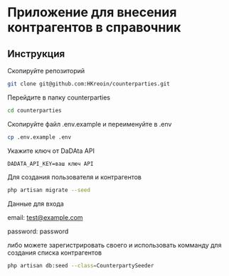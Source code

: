 # Приложение для внесения контрагентов в справочник

## Инструкция

Скопируйте репозиторий

```bash
git clone git@github.com:HKreoin/counterparties.git
```

Перейдите в папку counterparties

```bash
cd counterparties
```

Скопируйте файл .env.example и переименуйте в .env

```bash
cp .env.example .env
```

Укажите ключ от DaDAta API

```
DADATA_API_KEY=ваш ключ API
```

Для создания пользователя и контрагентов
```bash
php artisan migrate --seed
```
Данные для входа 

email: test@example.com

password: password

либо можете зарегистрировать своего и использовать комманду для создания списка контрагентов
```bash
php artisan db:seed --class=CounterpartySeeder
```
